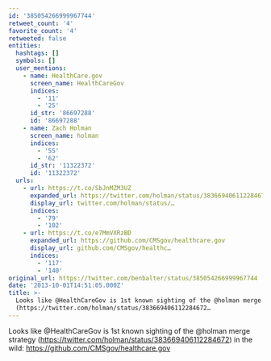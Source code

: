 ```yaml
---
id: '385054266999967744'
retweet_count: '4'
favorite_count: '4'
retweeted: false
entities:
  hashtags: []
  symbols: []
  user_mentions:
    - name: HealthCare.gov
      screen_name: HealthCareGov
      indices:
        - '11'
        - '25'
      id_str: '86697288'
      id: '86697288'
    - name: Zach Holman
      screen_name: holman
      indices:
        - '55'
        - '62'
      id_str: '11322372'
      id: '11322372'
  urls:
    - url: https://t.co/SbJnMZM3UZ
      expanded_url: https://twitter.com/holman/status/383669406112284672
      display_url: twitter.com/holman/status/…
      indices:
        - '79'
        - '102'
    - url: https://t.co/e7MmVXRzBD
      expanded_url: https://github.com/CMSgov/healthcare.gov
      display_url: github.com/CMSgov/healthc…
      indices:
        - '117'
        - '140'
original_url: https://twitter.com/benbalter/status/385054266999967744
date: '2013-10-01T14:51:05.000Z'
title: >-
  Looks like @HealthCareGov is 1st known sighting of the @holman merge strategy
  (https://twitter.com/holman/status/383669406112284672…
---
```


Looks like @HealthCareGov is 1st known sighting of the @holman merge strategy (https://twitter.com/holman/status/383669406112284672) in the wild: https://github.com/CMSgov/healthcare.gov